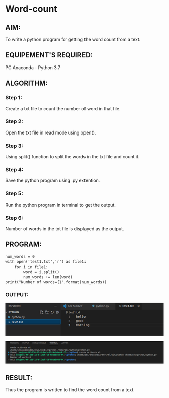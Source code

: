 # Word-count
## AIM:
To write a python program for getting the word count from a text.
## EQUIPEMENT'S REQUIRED: 
PC
Anaconda - Python 3.7
## ALGORITHM: 
### Step 1:
Create a txt file to count the number of word in that file.
### Step 2: 
Open the txt file in read mode using open().
### Step 3: 
Using split() function to split the words in the txt file and count it.
### Step 4:  
Save the python program using .py extention.
### Step 5: 
Run the python program in terminal to get the output.
### Step 6: 
Number of words in the txt file is displayed as the output.
## PROGRAM:
```
num_words = 0
with open('test1.txt','r') as file1:
    for i in file1:
        word = i.split()
        num_words += len(word)
print("Number of words={}".format(num_words))
```
### OUTPUT:
![txt](/Screenshot%20from%202023-01-26%2019-11-24.png)

![output](/Screenshot%20from%202023-01-26%2019-11-41.png)
## RESULT:
Thus the program is written to find the word count from a text.
